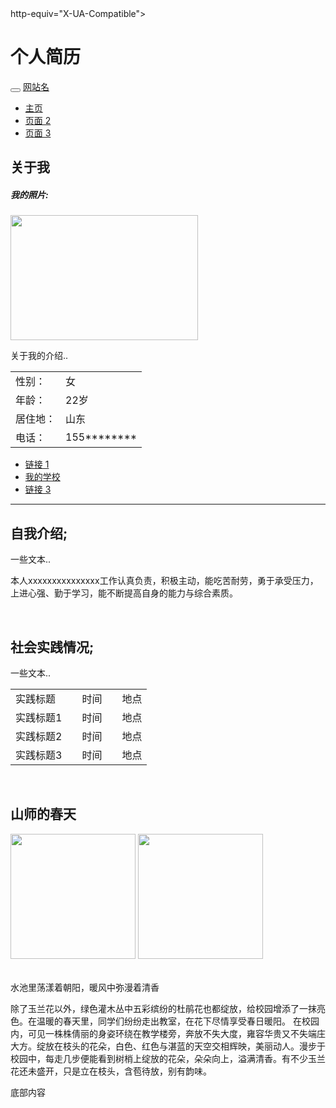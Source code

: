 <!DOCTYPE HTML>
<!DOCTYPE html PUBLIC "" ""><HTML><HEAD><META content="IE=11.0000" 
http-equiv="X-UA-Compatible">
	 
<META charset="utf-8"> 	<TITLE>个人简历</TITLE>	 <LINK href="个人简历_files/bootstrap.min.css" 
rel="stylesheet">  	
<SCRIPT src="个人简历_files/jquery.min.js"></SCRIPT>
	 
<SCRIPT src="个人简历_files/bootstrap.min.js"></SCRIPT>
	 
<STYLE></STYLE>
 
<META name="GENERATOR" content="MSHTML 11.00.9600.19326"></HEAD> 
<BODY>
<DIV class="jumbotron text-center" style="margin-bottom: 0px;">
<H1>个人简历</H1></DIV><NAV class="navbar navbar-inverse">
<DIV class="container-fluid">
<DIV class="navbar-header"><BUTTON class="navbar-toggle" type="button" 
data-toggle="collapse" data-target="#myNavbar"><SPAN 
class="icon-bar"></SPAN><SPAN class="icon-bar"></SPAN><SPAN 
class="icon-bar"></SPAN></BUTTON>       <A class="navbar-brand" href="file:///C:/Users/think/Desktop/Untitled-1.html#">网站名</A> 
    </DIV>
<DIV class="collapse navbar-collapse" id="myNavbar">
<UL class="nav navbar-nav">
  <LI class="active"><A 
  href="file:///C:/Users/think/Desktop/Untitled-1.html#">主页</A></LI>
  <LI><A href="file:///C:/Users/think/Desktop/Untitled-1.html#">页面 2</A></LI>
  <LI><A href="file:///C:/Users/think/Desktop/Untitled-1.html#">页面 
3</A></LI></UL></DIV></DIV></NAV>
<DIV class="container">
<DIV class="row">
<DIV class="col-sm-4">
<H2>关于我</H2>
<H5>我的照片:</H5>
<DIV class="fakeimg"><IMG width="300" height="200" src="个人简历_files/壁纸20160118174533.jpg"></DIV>
<P>关于我的介绍..</P>
<TABLE>
  <TBODY>
  <TR>
    <TD>性别：</TD>
    <TD>     女</TD></TR>
  <TR>
    <TD>年龄：</TD>
    <TD>22岁</TD></TR>
  <TR>
    <TD>居住地：</TD>
    <TD>山东</TD></TR>
  <TR>
    <TD>电话：</TD>
    <TD>155********</TD></TR></TBODY></TABLE>
<UL class="nav nav-pills nav-stacked">
  <LI class="active"><A 
  href="file:///C:/Users/think/Desktop/Untitled-1.html#">链接 1</A></LI>
  <LI><A href="http://www.sdnu.edu.cn/">我的学校</A></LI>
  <LI><A href="file:///C:/Users/think/Desktop/Untitled-1.html#">链接 3</A></LI></UL>
<HR class="hidden-sm hidden-md hidden-lg">
</DIV>
<DIV class="col-sm-8">
<H2>自我介绍;</H2>
<DIV class="fakeimg"></DIV>
<P>一些文本..</P>
<P>本人xxxxxxxxxxxxxxx工作认真负责，积极主动，能吃苦耐劳，勇于承受压力，上进心强、勤于学习，能不断提高自身的能力与综合素质。</P><BR>
<H2>社会实践情况;</H2>
<DIV class="fakeimg"></DIV>
<P>一些文本..</P>
<TABLE>
  <TBODY>
  <TR>
    <TD>实践标题</TD>
    <TD></TD>
    <TD>时间</TD>
    <TD></TD>
    <TD>地点</TD></TR>
  <TR>
    <TD>实践标题1</TD>
    <TD></TD>
    <TD>时间</TD>
    <TD></TD>
    <TD>地点</TD></TR>
  <TR>
    <TD>实践标题2</TD>
    <TD></TD>
    <TD>时间</TD>
    <TD></TD>
    <TD>地点</TD></TR>
  <TR>
    <TD>实践标题3</TD>
    <TD></TD>
    <TD>时间</TD>
    <TD></TD>
    <TD>地点</TD></TR></TBODY></TABLE><BR>
<H2>山师的春天</H2>
<DIV class="fakeimg"><IMG width="200" height="200" src="个人简历_files/IMG_20190327_115214.jpg"> 
      <IMG width="200" height="200" src="个人简历_files/img-e0251ecb7f0fb01e81413f0274d7f792.jpg"></DIV>
<TABLE>
  <TBODY>
  <TR></TR></TBODY></TABLE>
<P>水池里荡漾着朝阳，暖风中弥漫着清香</P>
<P>除了玉兰花以外，绿色灌木丛中五彩缤纷的杜鹃花也都绽放，给校园增添了一抹亮色。在温暖的春天里，同学们纷纷走出教室，在花下尽情享受春日暖阳。
 在校园内，可见一株株倩丽的身姿环绕在教学楼旁，奔放不失大度，雍容华贵又不失端庄大方。绽放在枝头的花朵，白色、红色与湛蓝的天空交相辉映，美丽动人。漫步于校园中，每走几步便能看到树梢上绽放的花朵，朵朵向上，溢满清香。有不少玉兰花还未盛开，只是立在枝头，含苞待放，别有韵味。 
</P></DIV></DIV></DIV>
<DIV class="jumbotron text-center" style="margin-bottom: 0px;">
<P>底部内容</P></DIV></BODY></HTML>
